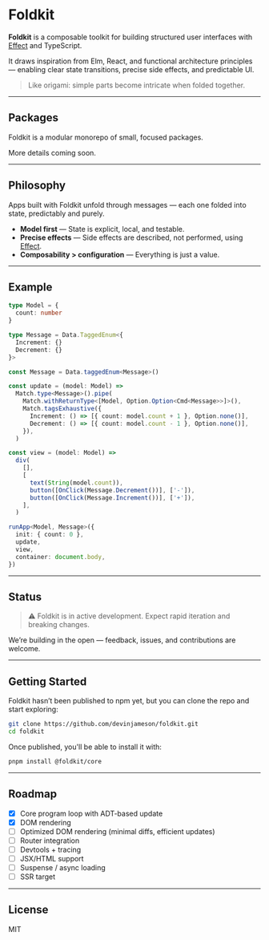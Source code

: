 # Foldkit

**Foldkit** is a composable toolkit for building structured user interfaces with [Effect](https://effect.website/) and TypeScript.

It draws inspiration from Elm, React, and functional architecture principles — enabling clear state transitions, precise side effects, and predictable UI.

> Like origami: simple parts become intricate when folded together.

---

## Packages

Foldkit is a modular monorepo of small, focused packages.

More details coming soon.

---

## Philosophy

Apps built with Foldkit unfold through messages — each one folded into state, predictably and purely.

- **Model first** — State is explicit, local, and testable.
- **Precise effects** — Side effects are described, not performed, using [Effect](https://effect.website/).
- **Composability > configuration** — Everything is just a value.

---

## Example

```ts
type Model = {
  count: number
}

type Message = Data.TaggedEnum<{
  Increment: {}
  Decrement: {}
}>

const Message = Data.taggedEnum<Message>()

const update = (model: Model) =>
  Match.type<Message>().pipe(
    Match.withReturnType<[Model, Option.Option<Cmd<Message>>]>(),
    Match.tagsExhaustive({
      Increment: () => [{ count: model.count + 1 }, Option.none()],
      Decrement: () => [{ count: model.count - 1 }, Option.none()],
    }),
  )

const view = (model: Model) =>
  div(
    [],
    [
      text(String(model.count)),
      button([OnClick(Message.Decrement())], ['-']),
      button([OnClick(Message.Increment())], ['+']),
    ],
  )

runApp<Model, Message>({
  init: { count: 0 },
  update,
  view,
  container: document.body,
})
```

---

## Status

> ⚠️ Foldkit is in active development.
> Expect rapid iteration and breaking changes.

We’re building in the open — feedback, issues, and contributions are welcome.

---

## Getting Started

Foldkit hasn’t been published to npm yet, but you can clone the repo and start exploring:

```bash
git clone https://github.com/devinjameson/foldkit.git
cd foldkit
```

Once published, you'll be able to install it with:

```bash
pnpm install @foldkit/core
```

---

## Roadmap

- [x] Core program loop with ADT-based update
- [x] DOM rendering
- [ ] Optimized DOM rendering (minimal diffs, efficient updates)
- [ ] Router integration
- [ ] Devtools + tracing
- [ ] JSX/HTML support
- [ ] Suspense / async loading
- [ ] SSR target

---

## License

MIT
